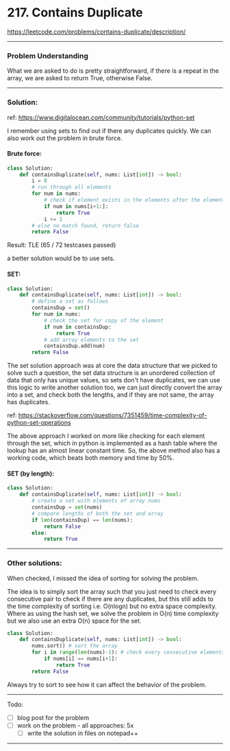 # 217. Contains Duplicate

https://leetcode.com/problems/contains-duplicate/description/

---

### Problem Understanding

What we are asked to do is pretty straightforward, if there is a repeat in the array, we are asked to return True, otherwise False.

---

### Solution:

ref: https://www.digitalocean.com/community/tutorials/python-set

I remember using sets to find out if there any duplicates quickly. We can also work out the problem in brute force.

#### Brute force:

```python
class Solution:
    def containsDuplicate(self, nums: List[int]) -> bool:
        i = 0
        # run through all elements
        for num in nums:
            # check if element exists in the elements after the element
            if num in nums[i+1:]:
                return True
            i += 1
        # else no match found, return false
        return False
```

Result: TLE (65 / 72 testcases passed)

a better solution would be to use sets.

#### SET:

```py
class Solution:
    def containsDuplicate(self, nums: List[int]) -> bool:
        # define a set as follows
        containsDup = set()
        for num in nums:
            # check the set for copy of the element 
            if num in containsDup:
                return True
            # add array elements to the set 
            containsDup.add(num)
        return False
```

The set solution approach was at core the data structure that we picked to solve such a question, the set data structure is an unordered collection of data that only has unique values, so sets don't have duplicates, we can use this logic to write another solution too, we can just directly convert the array into a set, and check both the lengths, and if they are not same, the array has duplicates.

ref: https://stackoverflow.com/questions/7351459/time-complexity-of-python-set-operations

The above approach I worked on more like checking for each element through the set, which in python is implemented as a hash table where the lookup has an almost linear constant time. So, the above method also has a working code, which beats both memory and time by 50%.

#### SET (by length):

```python
class Solution:
    def containsDuplicate(self, nums: List[int]) -> bool:
        # create a set with elements of array nums
        containsDup = set(nums)
        # compare lengths of both the set and array
        if len(containsDup) == len(nums):
            return False
        else:
            return True
```



---

### Other solutions:

When checked, I missed the idea of sorting for solving the problem. 

The idea is to simply sort the array such that you just need to check every consecutive pair to check if there are any duplicates, but this still adds to the time complexity of sorting i.e. O(nlogn) but no extra space complexity. Where as using the hash set, we solve the problem in O(n) time complexity but we also use an extra O(n) space for the set.

```python
class Solution:
    def containsDuplicate(self, nums: List[int]) -> bool:
        nums.sort() # sort the array
        for i in range(len(nums)-1): # check every consecutive elements
            if nums[i] == nums[i+1]:
                return True
        return False
```

Always try to sort to see how it can affect the behavior of the problem.

---

Todo:

- [ ] blog post for the problem
- [ ] work on the problem - all approaches: 5x
  - [ ] write the solution in files on notepad++

---

